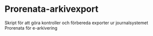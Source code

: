 # Prorenata-arkivexport
Skript för att göra kontroller och förbereda exporter ur journalsystemet Prorenata för e-arkivering
